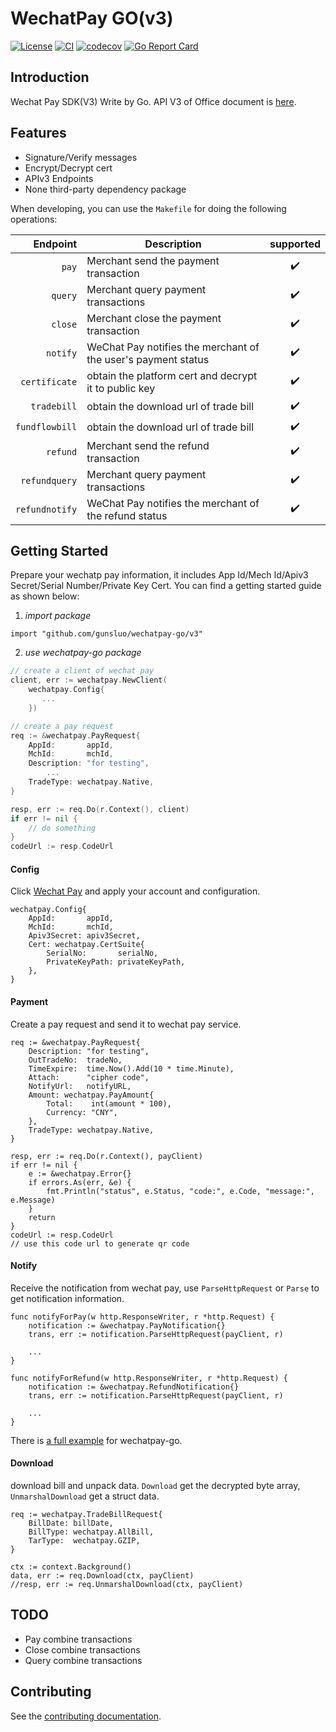 # WechatPay GO(v3)

[![License](https://img.shields.io/badge/License-Apache%202.0-blue.svg)](https://github.com/gunsluo/wechatpay-go/blob/master/LICENSE)
[![CI](https://github.com/gunsluo/wechatpay-go/workflows/ci/badge.svg)](https://github.com/gunsluo/wechatpay-go/actions?query=branch%3Amaster)
[![codecov](https://codecov.io/gh/gunsluo/wechatpay-go/branch/master/graph/badge.svg?token=VFZKUPNGXN)](https://codecov.io/gh/gunsluo/wechatpay-go)
[![Go Report Card](https://goreportcard.com/badge/github.com/gunsluo/wechatpay-go)](https://goreportcard.com/report/github.com/gunsluo/wechatpay-go)

## Introduction

Wechat Pay SDK(V3) Write by Go. API V3 of Office document is [here](https://pay.weixin.qq.com/wiki/doc/apiv3/index.shtml).

## Features
* Signature/Verify messages
* Encrypt/Decrypt cert
* APIv3 Endpoints
* None third-party dependency package

When developing, you can use the `Makefile` for doing the following operations:

| Endpoint           | Description                                                      |        supported       |
| ------------------:| -----------------------------------------------------------------|:----------------------:|
| `pay`              | Merchant send the payment transaction                            |   :heavy_check_mark:   |
| `query`            | Merchant query payment transactions                              |   :heavy_check_mark:   |
| `close`            | Merchant close the payment transaction                           |   :heavy_check_mark:   |
| `notify`           | WeChat Pay notifies the merchant of the user's payment status    |   :heavy_check_mark:   |
| `certificate`      | obtain the platform cert and decrypt it to public key            |   :heavy_check_mark:   |
| `tradebill`        | obtain the download url of trade bill                            |   :heavy_check_mark:   |
| `fundflowbill`     | obtain the download url of trade bill                            |   :heavy_check_mark:   |
| `refund`           | Merchant send the refund transaction                             |   :heavy_check_mark:   |
| `refundquery`      | Merchant query payment transactions                              |   :heavy_check_mark:   |
| `refundnotify`     | WeChat Pay notifies the merchant of the refund status            |   :heavy_check_mark:   |


## Getting Started

Prepare your wechatp pay information, it includes App Id/Mech Id/Apiv3 Secret/Serial Number/Private Key Cert. You can find a getting started guide as shown below: 

1. *import package*
```
import "github.com/gunsluo/wechatpay-go/v3"
```

2. *use wechatpay-go package*
```Go
// create a client of wechat pay
client, err := wechatpay.NewClient(
    wechatpay.Config{
       ...
    })

// create a pay request
req := &wechatpay.PayRequest{
    AppId:       appId,
    MchId:       mchId,
    Description: "for testing",
        ...
    TradeType: wechatpay.Native,
}

resp, err := req.Do(r.Context(), client)
if err != nil {
    // do something
}
codeUrl := resp.CodeUrl
```

#### Config

Click [Wechat Pay](https://pay.weixin.qq.com/) and apply your account and configuration.
```
wechatpay.Config{
    AppId:       appId,
    MchId:       mchId,
    Apiv3Secret: apiv3Secret,
    Cert: wechatpay.CertSuite{
        SerialNo:       serialNo,
        PrivateKeyPath: privateKeyPath,
    },
}
```

#### Payment

Create a pay request and send it to wechat pay service.
```
req := &wechatpay.PayRequest{
    Description: "for testing",
    OutTradeNo:  tradeNo,
    TimeExpire:  time.Now().Add(10 * time.Minute),
    Attach:      "cipher code",
    NotifyUrl:   notifyURL,
    Amount: wechatpay.PayAmount{
        Total:    int(amount * 100),
        Currency: "CNY",
    },
    TradeType: wechatpay.Native,
}

resp, err := req.Do(r.Context(), payClient)
if err != nil {
    e := &wechatpay.Error{}
    if errors.As(err, &e) {
        fmt.Println("status", e.Status, "code:", e.Code, "message:", e.Message)
    }
    return
}
codeUrl := resp.CodeUrl
// use this code url to generate qr code
```

#### Notify

Receive the notification from wechat pay, use `ParseHttpRequest` or `Parse` to get notification information.
```
func notifyForPay(w http.ResponseWriter, r *http.Request) {
    notification := &wechatpay.PayNotification{}
    trans, err := notification.ParseHttpRequest(payClient, r)

    ...
}

func notifyForRefund(w http.ResponseWriter, r *http.Request) {
    notification := &wechatpay.RefundNotification{}
    trans, err := notification.ParseHttpRequest(payClient, r)

    ...
}
```

There is [a full example](https://github.com/gunsluo/wechatpay-example) for wechatpay-go.

#### Download

download bill and unpack data. `Download` get the decrypted byte array, `UnmarshalDownload` get a struct data.
```
req := wechatpay.TradeBillRequest{
    BillDate: billDate,
    BillType: wechatpay.AllBill,
    TarType:  wechatpay.GZIP,
}

ctx := context.Background()
data, err := req.Download(ctx, payClient)
//resp, err := req.UnmarshalDownload(ctx, payClient)
```


## TODO

* Pay combine transactions
* Close combine transactions
* Query combine transactions

## Contributing

See the [contributing documentation](CONTRIBUTING.md).

